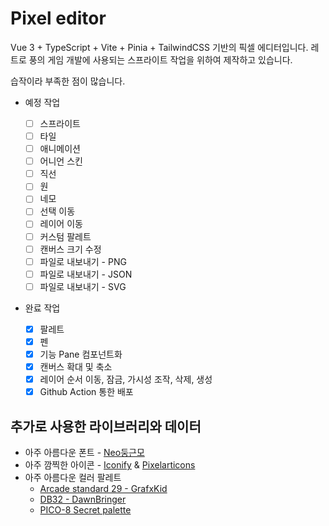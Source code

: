 # Pixel editor

Vue 3 + TypeScript + Vite + Pinia + TailwindCSS 기반의 픽셀 에디터입니다.
레트로 풍의 게임 개발에 사용되는 스프라이트 작업을 위하여 제작하고 있습니다.

습작이라 부족한 점이 많습니다.

- 예정 작업

  - [ ] 스프라이트
  - [ ] 타일
  - [ ] 애니메이션
  - [ ] 어니언 스킨
  - [ ] 직선
  - [ ] 원
  - [ ] 네모
  - [ ] 선택 이동
  - [ ] 레이어 이동
  - [ ] 커스텀 팔레트
  - [ ] 캔버스 크기 수정
  - [ ] 파일로 내보내기 - PNG
  - [ ] 파일로 내보내기 - JSON
  - [ ] 파일로 내보내기 - SVG

- 완료 작업

  - [x] 팔레트
  - [x] 펜
  - [x] 기능 Pane 컴포넌트화
  - [x] 캔버스 확대 및 축소
  - [x] 레이어 순서 이동, 잠금, 가시성 조작, 삭제, 생성
  - [x] Github Action 통한 배포

## 추가로 사용한 라이브러리와 데이터

- 아주 아름다운 폰트 - [Neo둥근모](https://neodgm.dalgona.dev/)
- 아주 깜찍한 아이콘 - [Iconify](https://github.com/iconify/icon-sets) & [Pixelarticons](https://github.com/halfmage/pixelarticons)
- 아주 아름다운 컬러 팔레트
  - [Arcade standard 29 - GrafxKid](https://grafxkid.tumblr.com/palettes)
  - [DB32 - DawnBringer](https://pixeljoint.com/forum/forum_posts.asp?TID=16247)
  - [PICO-8 Secret palette](https://lospec.com/palette-list/pico-8-secret-palette)

